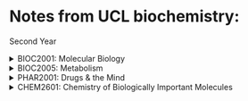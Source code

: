 # Notes from UCL biochemistry:

Second Year
<details>
<summary>BIOC2001: Molecular Biology</summary>
<br>
<ul>
	                <li><a href="https://yasmeenzeena.github.io/nucleicacids">L1: Nucleic Acids</a></li>
	                <li><a href="/">L2: Plasmids</a></li>
	                <li><a href="/">L3: Bacteriophage Lambda</a></li>
		        <li><a href="https://yasmeenzeena.github.io/dnaseq">L4: DNA sequencing</a></li>
		        <li><a href="/">L15&6: Human genome</a></li>
        		<li><a href="https://yasmeenzeena.github.io/bacterialgenecontrol">L7: RNA polymerase</a></li>
	                <li><a href="https://yasmeenzeena.github.io/bacterialpromotors">L8: Bacterial gene control</a></li>
		        <li><a href="/">L9: Conjugation</a></li>
		        <li><a href="/">L10: Translation</a></li>
	        	<li><a href="https://yasmeenzeena.github.io/proteintrafficking">L11&12: Protein Trafficking</a></li>
	                <li><a href="https://yasmeenzeena.github.io/2001l13">L113: DNA to make proteins</a></li>
		        <li><a href="/">L14: DNA polymerase</a></li>
		        <li><a href="/">L15: DNa repair & methylation</a></li>
        		<li><a href="https://yasmeenzeena.github.io/egenecontrol">L16-20: Eukaryotic Gene Control</a></li>
        		<li><a href="/blog">ETC</a></li>
    		</ul>
</details>

<details>
<summary>BIOC2005: Metabolism</summary>
<br>
<ul>
        		<li><a href="/">na</a></li>
	        	<li><a href="/">na</a></li>
        		<li><a href="/">na</a></li>
        		<li><a href="/">na</a></li>
    		</ul>
</details>

<details>
<summary>PHAR2001: Drugs & the Mind</summary>
<br>
<ul>
        		<li><a href="/">na</a></li>
	        	<li><a href="/">na</a></li>
        		<li><a href="/">na</a></li>
        		<li><a href="/">na</a></li>
    		</ul>
</details>


<details>
<summary>CHEM2601: Chemistry of Biologically Important Molecules </summary>
<br>
<ul>
        		<li><a href="/">na</a></li>
	        	<li><a href="/">na</a></li>
        		<li><a href="/">na</a></li>
        		<li><a href="/">na</a></li>
    		</ul>
</details>
